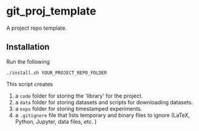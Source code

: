# git_proj_template

A project repo template. 

## Installation

Run the following

    ./install.sh YOUR_PROJECT_REPO_FOLDER

This script creates 

1. a `code` folder for storing the 'library' for the project. 
1. a `data` folder for storing datasets and scripts for downloading datasets. 
1. a `exps` folder for storing timestamped experiments. 
1. a `.gitignore` file that lists temporary and binary files to ignore (LaTeX, Python, Jupyter, data files, etc. )
